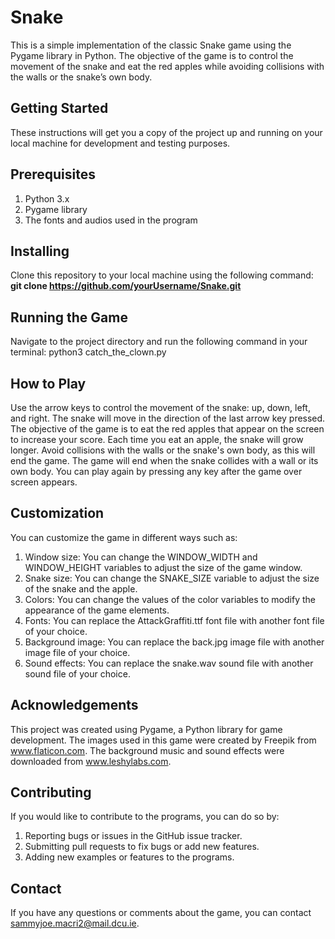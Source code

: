 # **Snake**
This is a simple implementation of the classic Snake game using the Pygame library in Python. The objective of the game is to control the movement of the snake and eat the red apples while avoiding collisions with the walls or the snake’s own body.

## **Getting Started**
These instructions will get you a copy of the project up and running on your local machine for development and testing purposes.

## **Prerequisites**
1. Python 3.x
2. Pygame library
3. The fonts and audios used in the program

## **Installing**
Clone this repository to your local machine using the following command:
**git clone https://github.com/yourUsername/Snake.git**

## **Running the Game**
Navigate to the project directory and run the following command in your terminal:
python3 catch_the_clown.py

## **How to Play**
Use the arrow keys to control the movement of the snake: up, down, left, and right.
The snake will move in the direction of the last arrow key pressed.
The objective of the game is to eat the red apples that appear on the screen to increase your score.
Each time you eat an apple, the snake will grow longer.
Avoid collisions with the walls or the snake's own body, as this will end the game.
The game will end when the snake collides with a wall or its own body.
You can play again by pressing any key after the game over screen appears.

## **Customization**
You can customize the game in different ways such as:
1. Window size: You can change the WINDOW_WIDTH and WINDOW_HEIGHT variables to adjust the size of the game window.
2. Snake size: You can change the SNAKE_SIZE variable to adjust the size of the snake and the apple.
3. Colors: You can change the values of the color variables to modify the appearance of the game elements.
4. Fonts: You can replace the AttackGraffiti.ttf font file with another font file of your choice.
5. Background image: You can replace the back.jpg image file with another image file of your choice.
6. Sound effects: You can replace the snake.wav sound file with another sound file of your choice.

## **Acknowledgements**
This project was created using Pygame, a Python library for game development. The images used in this game were created by Freepik from www.flaticon.com. The background music and sound effects were downloaded from www.leshylabs.com.

## **Contributing**
If you would like to contribute to the programs, you can do so by:
1. Reporting bugs or issues in the GitHub issue tracker.
2. Submitting pull requests to fix bugs or add new features.
2. Adding new examples or features to the programs.

## **Contact**
If you have any questions or comments about the game, you can contact sammyjoe.macri2@mail.dcu.ie.

